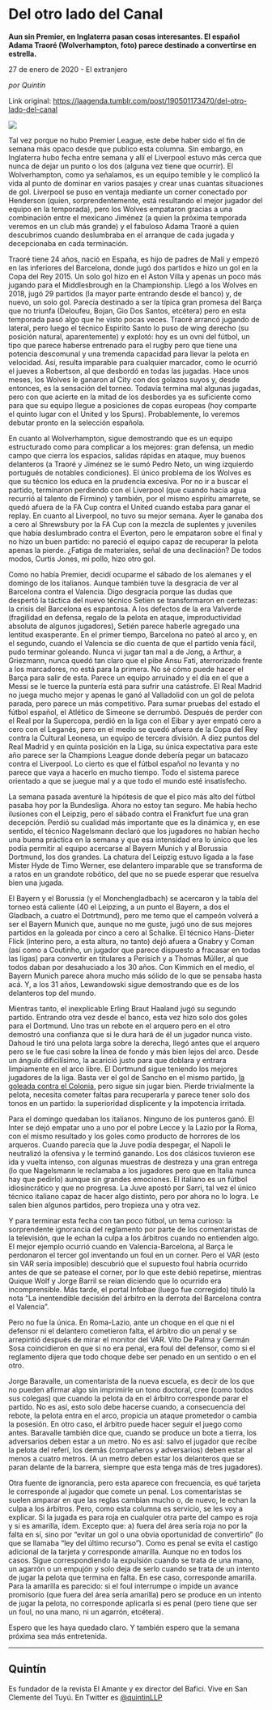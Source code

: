 # Del otro lado del Canal

**Aun sin Premier, en Inglaterra pasan cosas interesantes. El español Adama Traoré (Wolverhampton, foto) parece destinado a convertirse en estrella.**

27 de enero de 2020 - El extranjero

_por Quintín_

Link original: https://laagenda.tumblr.com/post/190501173470/del-otro-lado-del-canal

![](https://64.media.tumblr.com/fbeed163245d05adb5d2e931d7c3f680/e330f9180639b955-96/s500x750/22651329fc38178062fdb6c759653edf383527c6.jpg)

Tal vez porque no hubo Premier League, este debe haber sido el fin de semana más opaco desde que publico esta columna. Sin embargo, en Inglaterra hubo fecha entre semana y allí el Liverpool estuvo más cerca que nunca de dejar un punto o los dos (alguna vez tiene que ocurrir). El Wolverhampton, como ya señalamos, es un equipo temible y le complicó la vida al punto de dominar en varios pasajes y crear unas cuantas situaciones de gol. Liverpool se puso en ventaja mediante un corner conectado por Henderson (quien, sorprendentemente, está resultando el mejor jugador del equipo en la temporada), pero los Wolves empataron gracias a una combinación entre el mexicano Jiménez (a quien la próxima temporada veremos en un club más grande) y el fabuloso Adama Traoré a quien descubrimos cuando deslumbraba en el arranque de cada jugada y decepcionaba en cada terminación. 

Traoré tiene 24 años, nació en España, es hijo de padres de Malí y empezó en las inferiores del Barcelona, donde jugó dos partidos e hizo un gol en la Copa del Rey 2015. Un solo gol hizo en el Aston Villa y apenas un poco más jugando para el Middlesbrough en la Championship. Llegó a los Wolves en 2018, jugó 29 partidos (la mayor parte entrando desde el banco) y, de nuevo, un solo gol. Parecía destinado a ser la típica gran promesa del Barça que no triunfa (Deloufeu, Bojan, Gio Dos Santos, etcétera) pero en esta temporada pasó algo que he visto pocas veces. Traoré arrancó jugando de lateral, pero luego el técnico Espirito Santo lo puso de wing derecho (su posición natural, aparentemente) y explotó: hoy es un ovni del fútbol, un tipo que parece haberse entrenado para el rugby pero que tiene una potencia descomunal y una tremenda capacidad para llevar la pelota en velocidad. Así, resulta imparable para cualquier marcador, como le ocurrió el jueves a Robertson, al que desbordó en todas las jugadas. Hace unos meses, los Wolves le ganaron al City con dos golazos suyos y, desde entonces, es la sensación del torneo. Todavía termina mal algunas jugadas, pero con que acierte en la mitad de los desbordes ya es suficiente como para que su equipo llegue a posiciones de copas europeas (hoy comparte el quinto lugar con el United y los Spurs). Probablemente, lo veremos debutar pronto en la selección española. 

En cuanto al Wolverhampton, sigue demostrando que es un equipo estructurado como para complicar a los mejores: gran defensa, un medio campo que cierra los espacios, salidas rápidas en ataque, muy buenos delanteros (a Traoré y Jiménez se le sumó Pedro Neto, un wing izquierdo portugués de notables condiciones). El único problema de los Wolves es que su técnico los educa en la prudencia excesiva. Por no ir a buscar el partido, terminaron perdiendo con el Liverpool (que cuando hacía agua recurrió al talento de Firmino) y también, por el mismo espíritu amarrete, se quedó afuera de la FA Cup contra el United cuando estaba para ganar el replay. En cuanto al Liverpool, no tuvo su mejor semana. Ayer le ganaba dos a cero al Shrewsbury por la FA Cup con la mezcla de suplentes y juveniles que había deslumbrado contra el Everton, pero le empataron sobre el final y no hizo un buen partido: no pareció el equipo capaz de recuperar la pelota apenas la pierde. ¿Fatiga de materiales, señal de una declinación? De todos modos, Curtis Jones, mi pollo, hizo otro gol.



Como no había Premier, decidí ocuparme el sábado de los alemanes y el domingo de los italianos. Aunque también tuve la desgracia de ver al Barcelona contra el Valencia. Digo desgracia porque las dudas que despertó la táctica del nuevo técnico Setien se transformaron en certezas: la crisis del Barcelona es espantosa. A los defectos de la era Valverde (fragilidad en defensa, regalo de la pelota en ataque, improductividad absoluta de algunos jugadores), Setién parece haberle agregado una lentitud exasperante. En el primer tiempo, Barcelona no pateó al arco y, en el segundo, cuando el Valencia se dio cuenta de que el partido venía fácil, pudo terminar goleando. Nunca vi jugar tan mal a de Jong, a Arthur, a Griezmann, nunca quedó tan claro que el pibe Ansu Fati, aterrorizado frente a los marcadores, no está para la primera. No sé cómo puede hacer el Barça para salir de esta. Parece un equipo arruinado y el día en el que a Messi se le tuerce la puntería está para sufrir una catástrofe. El Real Madrid no juega mucho mejor y apenas le ganó al Valladolid con un gol de pelota parada, pero parece un más competitivo. Para sumar pruebas del estado el fútbol español, el Atlético de Simeone se derrumbó. Después de perder con el Real por la Supercopa, perdió en la liga con el Eibar y ayer empató cero a cero con el Leganés, pero en el medio se quedó afuera de la Copa del Rey contra la Cultural Leonesa, un equipo de tercera división. A diez puntos del Real Madrid y en quinta posición en la Liga, su única expectativa para este año parece ser la Champions League donde debería pegar un batacazo contra el Liverpool. Lo cierto es que el fútbol español no levanta y no parece que vaya a hacerlo en mucho tiempo. Todo el sistema parece orientado a que se juegue mal y a que todo el mundo esté insatisfecho. 

La semana pasada aventuré la hipótesis de que el pico más alto del fútbol pasaba hoy por la Bundesliga. Ahora no estoy tan seguro. Me había hecho ilusiones con el Leipzig, pero el sábado contra el Frankfurt fue una gran decepción. Perdió su cualidad más importante que es la dinámica y, en ese sentido, el técnico Nagelsmann declaró que los jugadores no habían hecho una buena práctica en la semana y que esa intensidad era lo único que les podía permitir al equipo acercarse al Bayern Munich y al Borussia Dortmund, los dos grandes. La chatura del Leipzig estuvo ligada a la fase Mister Hyde de Timo Werner, ese delantero imparable que se transforma de a ratos en un grandote robótico, del que no se puede esperar que resuelva bien una jugada.   


El Bayern y el Borussia (y el Monchengladbach) se acercaron y la tabla del torneo está caliente (40 el Leipzing, a un punto el Bayern, a dos el Gladbach, a cuatro el Dotrtmund), pero me temo que el campeón volverá a ser el Bayern Munich que, aunque no me guste, jugó uno de sus mejores partidos en la goleada por cinco a cero al Schalke. El técnico Hans-Dieter Flick (interino pero, a esta altura, no tanto) dejó afuera a Gnabry y Coman (así como a Coutinho, un jugador que parece dispuesto a fracasar en todas las ligas) para convertir en titulares a Perisich y a Thomas Müller, al que todos daban por desahuciado a los 30 años. Con Kimmich en el medio, el Bayern Munich parece ahora mucho más sólido de lo que se pensaba hasta acá. Y, a los 31 años, Lewandowski sigue demostrando que es de los delanteros top del mundo. 

Mientras tanto, el inexplicable Erling Braut Haaland jugó su segundo partido. Entrando otra vez desde el banco, esta vez hizo solo dos goles para el Dortmund. Uno tras un rebote en el arquero pero en el otro demostró una confianza que si le dura hará de él un jugador nunca visto. Dahoud le tiró una pelota larga sobre la derecha, llegó antes que el arquero pero se le fue casi sobre la línea de fondo y más bien lejos del arco. Desde un ángulo dificilísimo, la acarició justo para que doblara y entrara limpiamente en el arco libre. El Dortmund sigue teniendo los mejores jugadores de la liga. Basta ver el gol de Sancho en el mismo partido, [la goleada contra el Colonia](https://www.youtube.com/watch?v=Gcaku3leBUE&feature=onebox), pero sigue sin jugar bien. Pierde trivialmente la pelota, necesita cometer faltas para recuperarla y parece tener solo dos tonos en un partido: la superioridad displicente y la impotencia irritada. 

Para el domingo quedaban los italianos. Ninguno de los punteros ganó. El Inter se dejó empatar uno a uno por el pobre Lecce y la Lazio por la Roma, con el mismo resultado y los goles como producto de horrores de los arqueros. Cuando parecía que la Juve podía despegar, el Napoli le neutralizó la ofensiva y le terminó ganando. Los dos clásicos tuvieron ese ida y vuelta intenso, con algunas muestras de destreza y una gran entrega (lo que Nagelsmann le reclamaba a los jugadores pero que en Italia nunca hay que pedirlo) aunque sin grandes emociones. El italiano es un fútbol idiosincrático y que no progresa. La Juve apostó por Sarri, tal vez el único técnico italiano capaz de hacer algo distinto, pero por ahora no lo logra. Le salen bien algunos partidos, pero tropieza una y otra vez. 

Y para terminar esta fecha con tan poco fútbol, un tema curioso: la sorprendente ignorancia del reglamento por parte de los comentaristas de la televisión, que le echan la culpa a los árbitros cuando no entienden algo. El mejor ejemplo ocurrió cuando en Valencia-Barcelona, al Barça le perdonaron el tercer gol inventando un foul en un corner. Pero el VAR (esto sin VAR sería imposible) descubrió que el supuesto foul habría ocurrido antes de que se patease el corner, por lo que este debió repetirse, mientras Quique Wolf y Jorge Barril se reían diciendo que lo ocurrido era incomprensible. Más tarde, el portal Infobae (luego fue corregido) tituló la nota “La inentendible decisión del árbitro en la derrota del Barcelona contra el Valencia”. 

Pero no fue la única. En Roma-Lazio, ante un choque en el que ni el defensor ni el delantero cometieron falta, el árbitro dio un penal y se arrepintió después de mirar el monitor del VAR. Vito De Palma y Germán Sosa coincidieron en que si no era penal, era foul del defensor, como si el reglamento dijera que todo choque debe ser penado en un sentido o en el otro.

Jorge Baravalle, un comentarista de la nueva escuela, es decir de los que no pueden afirmar algo sin imprimirle un tono doctoral, cree (como todos sus colegas) que cuando la pelota da en el árbitro corresponde parar el partido. No es así, esto solo debe hacerse cuando, a consecuencia del rebote, la pelota entra en el arco, propicia un ataque prometedor o cambia la posesión. En otro caso, el árbitro puede hacer seguir el juego como antes. Baravalle también dice que, cuando se produce un bote a tierra, los adversarios deben estar a un metro. No es así: salvo el jugador que recibe la pelota del referí, los demás (compañeros y adversarios) deben estar al menos a cuatro metros. (A un metro deben estar los delanteros que se paran delante de la barrera, siempre que esta tenga más de tres jugadores). 

Otra fuente de ignorancia, pero esta aparece con frecuencia, es qué tarjeta le corresponde al jugador que comete un penal. Los comentaristas se suelen amparar en que las reglas cambian mucho o, de nuevo, le echan la culpa a los árbitros. Pero, como esta columna es servicio, se les voy a explicar. Si la jugada es para roja en cualquier otra parte del campo es roja y si es amarilla, ídem. Excepto que: a) fuera del área sería roja no por la falta en sí, sino por “evitar un gol o una obvia oportunidad de convertirlo” (lo que se llamaba “ley del último recurso”). Como es penal se evita el castigo adicional de la tarjeta y corresponde amarilla. Aunque no en todos los casos. Sigue correspondiendo la expulsión cuando se trata de una mano, un agarrón o un empujón y solo deja de serlo cuando se trata de un intento de jugar la pelota que termina en falta. En ese caso, corresponde amarilla. Para la amarilla es parecido: si el foul interrumpe o impide un avance promisorio (que fuera del área sería amarilla) pero se produce en un intento de jugar la pelota, no corresponde aplicarla si es penal (pero tiene que ser un foul, no una mano, ni un agarrón, etcétera). 

Espero que les haya quedado claro. Y también espero que la semana próxima sea más entretenida.  



---

Quintín
-------

 Es fundador de la revista El Amante y ex director del Bafici. Vive en San Clemente del Tuyú. En Twitter es [@quintinLLP](https://twitter.com/quintinLLP) 

